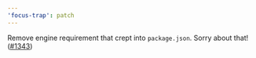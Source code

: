 ```yaml
---
'focus-trap': patch
---
```


Remove engine requirement that crept into `package.json`. Sorry about that! ([#1343](https://github.com/focus-trap/focus-trap/issues/1343))
